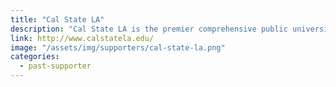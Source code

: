 ```yaml
---
title: "Cal State LA"
description: "Cal State LA is the premier comprehensive public university in the heart of Los Angeles and is dedicated to engagement, service, and the public good. We are ranked number one in the United States for the upward mobility of our students. "
link: http://www.calstatela.edu/
image: "/assets/img/supporters/cal-state-la.png"
categories:
  - past-supporter
---
```

